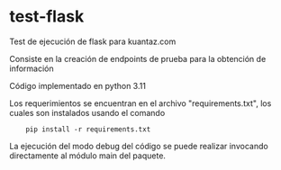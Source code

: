 # test-flask
Test de ejecución de flask para kuantaz.com

Consiste en la creación de endpoints de prueba para la obtención de información

Código implementado en python 3.11

Los requerimientos se encuentran en el archivo "requirements.txt", los cuales son
instalados usando el comando 

```
    pip install -r requirements.txt
```

La ejecución del modo debug del código se puede realizar invocando directamente 
al módulo main del paquete.
